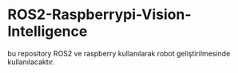 # ROS2-Raspberrypi-Vision-Intelligence
bu repository ROS2 ve raspberry kullanılarak robot geliştirilmesinde kullanılacaktır.
